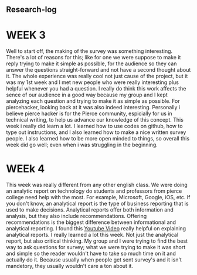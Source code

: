 ## Research-log

# WEEK 3




Well to start off, the making of the survey was something interesting.
There's a lot of reasons for this; like for one we were suppose to make it reply trying to make it simple as possible, for the audience so they can answer the questions straight-forward and not have a second thought about it.
The whole experience was really cool not just cause of the project, but it was my 1st week and I met new people who were really interesting plus helpful whenever you had a question.
I really do think this work affects the sence of our audience in a good way because my group and I kept analyzing each question and trying to make it as simple as possible. For piercehacker, looking back at it was also indeed interesting. Personally i believe pierce hacker is for the Pierce community, espicially for us in technical writing, to help us advance our knowledge of this concept. This week i really did learn a lot. I learned how to use codes on github, how to type out instructions, and I also learned how to make a nice written survey people. I also learned how to be more open minded to things, so overall this week did go well; even when i was struggling in the beginning.
# WEEk 4
This week was really different from any other english class. 
We were doing an analytic report on technology do students and professors from pierce college need help with the most.
For example, Microsoft, Google, iOS, etc. 
If you don't know, an analytical report is the type of business reporting that is used to make decisions. Analytical reports offer both information and analysis, but they also include recommendations. Offering recommendations is the biggest difference between informational and analytical reporting.
I found this [Youtube Video](https://www.youtube.com/watch?v=OSVEsZjGf30) really helpful on explaining analytical reports.
I really learned a lot this week. 
Not just the analytical report, but also critical thinking.
My group and I were trying to find the best way to ask questions for survey; what we were trying to make it was short and simple so the reader wouldn't have to take so much time on it and actually do it.
Because usually when people get sent survey's and it isn't mandetory, they usually wouldn't care a ton about it.

